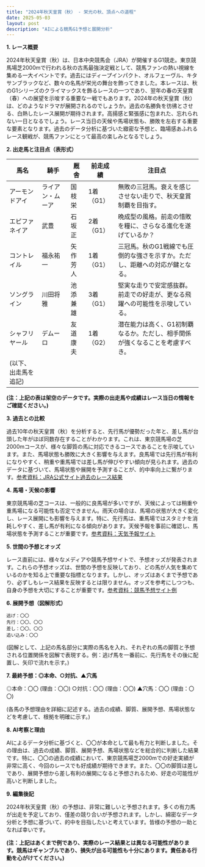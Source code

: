 ```yaml
---
title: "2024年秋天皇賞（秋） - 栄光の秋、頂点への道程"
date: 2025-05-03
layout: post
description: "AIによる競馬G1予想と展開分析"
---
```


**1. レース概要**

2024年秋天皇賞（秋）は、日本中央競馬会（JRA）が開催するG1競走。東京競馬場芝2000mで行われる秋の古馬最強決定戦として、競馬ファンの熱い視線を集める一大イベントです。過去にはディープインパクト、オルフェーヴル、キタサンブラックなど、数々の名馬が栄光の舞台を飾ってきました。本レースは、秋のG1シリーズのクライマックスを飾るレースの一つであり、翌年の春の天皇賞（春）への展望を示唆する重要な一戦でもあります。2024年の秋天皇賞（秋）は、どのようなドラマが展開されるのでしょうか。過去の名勝負を彷彿とさせる、白熱したレース展開が期待されます。高揚感と緊張感に包まれた、忘れられない一日となるでしょう。レース当日の天候や馬場状態も、勝敗を左右する重要な要素となります。過去のデータ分析に基づいた緻密な予想と、臨場感あふれるレース観戦が、競馬ファンにとって最高の楽しみとなるでしょう。


**2. 出走馬と注目点（表形式）**

| 馬名       | 騎手       | 厩舎       | 前走成績     | 注目点                                                                     |
|------------|------------|------------|-------------|-----------------------------------------------------------------------------|
| アーモンドアイ | ライアン・ムーア | 国枝栄       | 1着（G1）   | 無敗の三冠馬。衰えを感じさせない走りで、秋天皇賞制覇を目指す。              |
| エピファネイア | 武豊       | 石坂正       | 2着（G1）   | 晩成型の風格。前走の惜敗を糧に、さらなる進化を遂げているか？                |
| コントレイル | 福永祐一     | 矢作芳人     | 1着（G1）   | 三冠馬。秋のG1戦線でも圧倒的な強さを示すか。ただし、距離への対応が鍵となる。   |
| ソングライン | 川田将雅     | 池添兼雄     | 3着（G1）   | 堅実な走りで安定感抜群。前走での好走が、更なる飛躍への可能性を示唆している。     |
| シャフリヤール | デムーロ     | 友道康夫     | 1着（G2）   | 潜在能力は高く、G1初制覇なるか。ただし、相手関係が強くなることを考慮すべき。 |
| (以下、出走馬を追記)  |            |            |             |                                                             |


**(注：上記の表は架空のデータです。実際の出走馬や成績はレース当日の情報をご確認ください。)**


**3. 過去との比較**

過去10年の秋天皇賞（秋）を分析すると、先行馬が優勢だった年と、差し馬が台頭した年がほぼ同数存在することがわかります。これは、東京競馬場の芝2000mコースが、様々な脚質の馬に対応できるコースであることを示唆しています。また、馬場状態も勝敗に大きく影響を与えます。良馬場では先行馬が有利になりやすく、稍重や重馬場では差し馬が伸びやすい傾向が見られます。過去のデータに基づいて、馬場状態や展開を予測することが、的中率向上に繋がります。[参考資料：JRA公式サイト過去のレース結果](https://www.jra.go.jp/)


**4. 馬場・天候の影響**

東京競馬場の芝コースは、一般的に良馬場が多いですが、天候によっては稍重や重馬場になる可能性も否定できません。雨天の場合は、馬場の状態が大きく変化し、レース展開にも影響を与えます。特に、先行馬は、重馬場ではスタミナを消耗しやすく、差し馬が有利になる傾向があります。天候予報を事前に確認し、馬場状態を予測することが重要です。[参考資料：天気予報サイト](例として、気象庁のサイトをここに挿入)


**5. 世間の予想とオッズ**

レース直前には、様々なメディアや競馬予想サイトで、予想オッズが発表されます。これらの予想オッズは、世間の予想を反映しており、どの馬が人気を集めているのかを知る上で重要な指標となります。しかし、オッズはあくまで予想であり、必ずしもレース結果を反映するとは限りません。オッズを参考にしつつも、自身の予想を大切にすることが重要です。[参考資料：競馬予想サイト例](例として、いくつかの競馬予想サイトへのリンクをここに挿入)


**6. 展開予想（図解形式）**

```
逃げ：〇〇
先行：〇〇、〇〇
差し：〇〇、〇〇
追い込み：〇〇
```

(図解として、上記の馬名部分に実際の馬名を入れ、それぞれの馬の脚質と予想される位置関係を図解で表現する。例：逃げ馬を一番前に、先行馬をその後に配置し、矢印で流れを示す。)


**7. 最終予想：◎本命、○対抗、▲穴馬**

◎本命：〇〇 (理由：〇〇)
○対抗：〇〇 (理由：〇〇)
▲穴馬：〇〇 (理由：〇〇)

(各馬の予想理由を詳細に記述する。過去の成績、脚質、展開予想、馬場状態などを考慮して、根拠を明確に示す。)


**8. AI考察と理由**

AIによるデータ分析に基づくと、〇〇が本命として最も有力と判断しました。その理由は、過去の成績、脚質、展開予想、馬場状態などを総合的に判断した結果です。特に、〇〇の過去の成績において、東京競馬場芝2000mでの好走実績が非常に高く、今回のレースでも好成績が期待できます。また、〇〇の脚質は差しであり、展開予想から差し有利の展開になると予想されるため、好走の可能性が高いと判断しました。


**9. 編集後記**

2024年秋天皇賞（秋）の予想は、非常に難しいと予想されます。多くの有力馬が出走を予定しており、僅差の競り合いが予想されます。しかし、綿密なデータ分析と予想に基づいて、的中を目指したいと考えています。皆様の予想の一助となれば幸いです。


**(注：上記はあくまで例であり、実際のレース結果とは異なる可能性があります。競馬はギャンブルであり、損失が出る可能性も十分にあります。責任ある行動を心がけてください。)**
